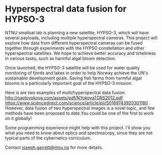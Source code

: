 Hyperspectral data fusion for HYPSO-3
=

NTNU smallsat lab is planning a new satellite, HYPSO-3, which will have several payloads, including multiple hyperspectral cameras. This project will explore how data from different hyperspectral cameras can be fused together through experiments with the HYPSO constellation and other hyperspectral satellites. We hope to achieve better accuracy and timeliness in various tasks, such as harmful algal bloom detection. 

Once launched, the HYPSO-3 satellite will be used for water quality monitoring of fjords and lakes in order to help Norway achieve the UN's sustainable development goals. ​Saving fish farms from harmful algal blooms is a particularly important goal of the HYPSO-3 mission.

Here is are two examples of multi/hyperspectral data fusion: http://naotoyokoya.com/assets/pdf/NYokoyaTGRS2012.pdf https://www.sciencedirect.com/science/article/pii/S0169743920301180 . However, data fusion of two hyperspectral images is a novel topic, and few methods have been proposed to date.You could be one of the first to work on it globally!

Some programming experience might help with this project. I'll show you what you need to know about optics and spectroscopy, since they are not typical parts of the cybernetics curriculum. 


Contact joseph.garrett@ntnu.no for more details.
